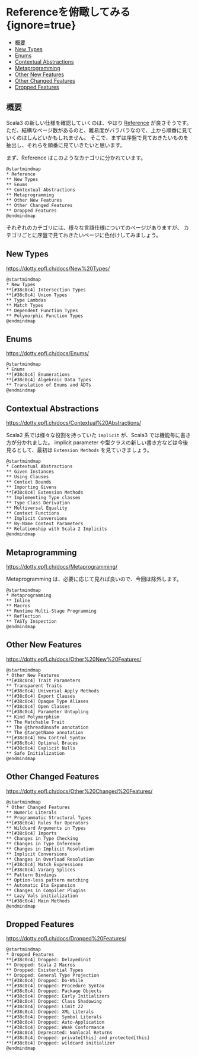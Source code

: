 # Referenceを俯瞰してみる {ignore=true}

<!-- @import "[TOC]" {cmd="toc" depthFrom=1 depthTo=6 orderedList=false} -->

<!-- code_chunk_output -->

- [概要](#概要)
- [New Types](#new-types)
- [Enums](#enums)
- [Contextual Abstractions](#contextual-abstractions)
- [Metaprogramming](#metaprogramming)
- [Other New Features](#other-new-features)
- [Other Changed Features](#other-changed-features)
- [Dropped Features](#dropped-features)

<!-- /code_chunk_output -->

## 概要

Scala3 の新しい仕様を確認していくのは、やはり [Reference](https://dotty.epfl.ch/docs/reference/overview.html) が良さそうです。
ただ、結構なページ数があるのと、難易度がバラバラなので、上から順番に見ていくのはしんどいかもしれません。
そこで、まずは序盤で見ておきたいものを抽出し、それらを順番に見ていきたいと思います。

まず、Reference はこのようなカテゴリに分かれています。

```plantuml
@startmindmap
* Reference
** New Types
** Enums
** Contextual Abstractions
** Metaprogramming
** Other New Features
** Other Changed Features
** Dropped Features
@endmindmap
```

それぞれのカテゴリには、様々な言語仕様についてのページがありますが、
カテゴリごとに序盤で見ておきたいページに色付けしてみましょう。


## New Types

https://dotty.epfl.ch/docs/New%20Types/

```plantuml
@startmindmap
* New Types
**[#38c0c4] Intersection Types
**[#38c0c4] Union Types
** Type Lambdas
** Match Types
** Dependent Function Types
** Polymorphic Function Types
@endmindmap
```

## Enums

https://dotty.epfl.ch/docs/Enums/

```plantuml
@startmindmap
* Enums
**[#38c0c4] Enumerations
**[#38c0c4] Algebraic Data Types
** Translation of Enums and ADTs
@endmindmap
```

## Contextual Abstractions

https://dotty.epfl.ch/docs/Contextual%20Abstractions/

Scala2 系では様々な役割を持っていた `implicit` が、Scala3 では機能毎に書き方が分かれました。
implicit parameter や型クラスの新しい書き方などは今後見るとして、最初は `Extension Methods` を見ていきましょう。

```plantuml
@startmindmap
* Contextual Abstractions
** Given Instances
** Using Clauses
** Context Bounds
** Importing Givens
**[#38c0c4] Extension Methods
** Implementing Type classes
** Type Class Derivation
** Multiversal Equality
** Context Functions
** Implicit Conversions
** By-Name Context Parameters
** Relationship with Scala 2 Implicits
@endmindmap
```

## Metaprogramming

https://dotty.epfl.ch/docs/Metaprogramming/

Metaprogramming は、必要に応じて見れば良いので、今回は除外します。

```plantuml
@startmindmap
* Metaprogramming
** Inline
** Macros
** Runtime Multi-Stage Programming
** Reflection
** TASTy Inspection
@endmindmap
```

## Other New Features

https://dotty.epfl.ch/docs/Other%20New%20Features/

```plantuml
@startmindmap
* Other New Features
**[#38c0c4] Trait Parameters
** Transparent Traits
**[#38c0c4] Universal Apply Methods
**[#38c0c4] Export Clauses
**[#38c0c4] Opaque Type Aliases
**[#38c0c4] Open Classes
**[#38c0c4] Parameter Untupling
** Kind Polymorphism
** The Matchable Trait
** The @threadUnsafe annotation
** The @targetName annotation
**[#38c0c4] New Control Syntax
**[#38c0c4] Optional Braces
**[#38c0c4] Explicit Nulls
** Safe Initialization
@endmindmap
```

## Other Changed Features

https://dotty.epfl.ch/docs/Other%20Changed%20Features/

```plantuml
@startmindmap
* Other Changed Features
** Numeric Literals
** Programmatic Structural Types
**[#38c0c4] Rules for Operators
** Wildcard Arguments in Types
**[#38c0c4] Imports
** Changes in Type Checking
** Changes in Type Inference
** Changes in Implicit Resolution
** Implicit Conversions
** Changes in Overload Resolution
**[#38c0c4] Match Expressions
**[#38c0c4] Vararg Splices
** Pattern Bindings
** Option-less pattern matching
** Automatic Eta Expansion
** Changes in Compiler Plugins
** Lazy Vals initialization
**[#38c0c4] Main Methods
@endmindmap
```

## Dropped Features

https://dotty.epfl.ch/docs/Dropped%20Features/

```plantuml
@startmindmap
* Dropped Features
**[#38c0c4] Dropped: Delayedinit
** Dropped: Scala 2 Macros
** Dropped: Existential Types
** Dropped: General Type Projection
**[#38c0c4] Dropped: Do-While
**[#38c0c4] Dropped: Procedure Syntax
**[#38c0c4] Dropped: Package Objects
**[#38c0c4] Dropped: Early Initializers
**[#38c0c4] Dropped: Class Shadowing
**[#38c0c4] Dropped: Limit 22
**[#38c0c4] Dropped: XML Literals
**[#38c0c4] Dropped: Symbol Literals
**[#38c0c4] Dropped: Auto-Application
**[#38c0c4] Dropped: Weak Conformance
**[#38c0c4] Deprecated: Nonlocal Returns
**[#38c0c4] Dropped: private[this] and protected[this]
**[#38c0c4] Dropped: wildcard initializer
@endmindmap
```
